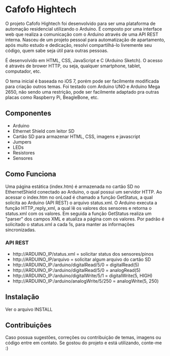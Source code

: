 # Cafofo Hightech

O projeto Cafofo Hightech foi desenvolvido para ser uma plataforma de automação
residencial utilizando o Arduino. É composto por uma interface web que realiza a comunicação com o Arduino através de uma API REST interna. Nasceu de um projeto pessoal para automatização de apartamento, após muito estudo e dedicação, resolvi compartilhá-lo livremente seu código, quem sabe seja útil para outras pessoas.

É desenvolvido em HTML, CSS, JavaScript e C (Arduino Sketch). O acesso é através
de brower HTTP, ou seja, qualquer smartphone, tablet, computador, etc.

O tema inicial é baseada no iOS 7, porém pode ser facilmente modificada para criação outros temas. Foi testado com Arduino UNO e Arduino Mega 2650, não sendo uma restrição, pode ser facilmente adaptado pra outras placas como Raspberry Pi, BeagleBone, etc.

## Componentes

* Arduino
* Ethernet Shield com leitor SD
* Cartão SD para armazenar HTML, CSS, imagens e javascript
* Jumpers
* LEDs
* Resistores
* Sensores

## Como Funciona

Uma página estática (index.htm) é armazenada no cartão SD no EthernetShield conectado
ao Arduino, o qual possui um servidor HTTP. Ao acessar o index.htm no onLoad é chamado a função GetStatus, a qual solicita ao Arduino (API REST) o arquivo status.xml. O Arduino executa a função HTTP_reply_xml, a qual lê os valores dos sensores e retorna o status.xml com os valores. Em seguida a função GetStatus realiza um "parser" dos campos XML e atualiza a página com os valores. Por padrão é solicitado o status.xml a cada 1s, para manter as informações sincronizadas.

### API REST

* http://ARDUINO_IP/status.xml = solicitar status dos sensores/pinos
* http://ARDUINO_IP/arquivo    = solicitar algum arquivo do cartão SD
* http://ARDUINO_IP:/arduino/digitalRead/5/0    = digitalRead(5)
* http://ARDUINO_IP:/arduino/digitalRead/5/0    = analogRead(5)
* http://ARDUINO_IP:/arduino/digitalWrite/5/1   = digitalWrite(5, HIGH)
* http://ARDUINO_IP:/arduino/analogWrite/5/250  = analogWrite(5, 250)

## Instalação

Ver o arquivo INSTALL

## Contribuições

Caso possua sugestões, correções ou contribuição de temas, imagens ou código
entre em contato. Se gostou do projeto e está utilizando, conte-me :)
